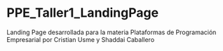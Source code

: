 # PPE_Taller1_LandingPage
Landing Page desarrollada para la materia Plataformas de Programación Empresarial por Cristian Usme y Shaddai Caballero
